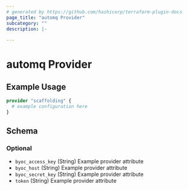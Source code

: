 ```yaml
---
# generated by https://github.com/hashicorp/terraform-plugin-docs
page_title: "automq Provider"
subcategory: ""
description: |-
  
---
```


# automq Provider



## Example Usage

```terraform
provider "scaffolding" {
  # example configuration here
}
```

<!-- schema generated by tfplugindocs -->
## Schema

### Optional

- `byoc_access_key` (String) Example provider attribute
- `byoc_host` (String) Example provider attribute
- `byoc_secret_key` (String) Example provider attribute
- `token` (String) Example provider attribute
